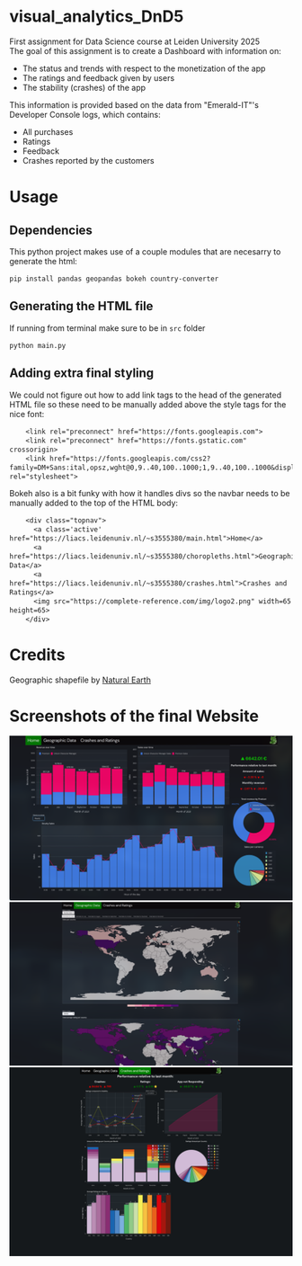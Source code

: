 # visual_analytics_DnD5
First assignment for Data Science course at Leiden University 2025  
The goal of this assignment is to create a Dashboard with information on:
- The status and trends with respect to the monetization of the app
- The ratings and feedback given by users 
- The stability (crashes) of the app  

This information is provided based on the data from "Emerald-IT"'s Developer Console logs, which contains:  
- All purchases
- Ratings
- Feedback
- Crashes reported by the customers
# Usage
## Dependencies 
This python project makes use of a couple modules that are necesarry to generate the html:
```
pip install pandas geopandas bokeh country-converter
```
## Generating the HTML file
If running from terminal make sure to be in `src` folder
```
python main.py
```

## Adding extra final styling
We could not figure out how to add link tags to the head of the generated HTML file so these need to be manually added above the style tags for the nice font:
```
    <link rel="preconnect" href="https://fonts.googleapis.com">
    <link rel="preconnect" href="https://fonts.gstatic.com" crossorigin>
    <link href="https://fonts.googleapis.com/css2?family=DM+Sans:ital,opsz,wght@0,9..40,100..1000;1,9..40,100..1000&display=swap" rel="stylesheet">
```
Bokeh also is a bit funky with how it handles divs so the navbar needs to be manually added to the top of the HTML body:
```
    <div class="topnav">
      <a class='active' href="https://liacs.leidenuniv.nl/~s3555380/main.html">Home</a>
      <a href="https://liacs.leidenuniv.nl/~s3555380/choropleths.html">Geographic Data</a>
      <a href="https://liacs.leidenuniv.nl/~s3555380/crashes.html">Crashes and Ratings</a>
      <img src="https://complete-reference.com/img/logo2.png" width=65 height=65>
    </div>
```
# Credits 
Geographic shapefile by [Natural Earth](https://www.naturalearthdata.com/downloads/110m-cultural-vectors/110m-admin-0-countries/)
# Screenshots of the final Website
![main](src/img/main.png)
![geographic](src/img/geo.png)
![crashes](src/img/crashes.png)

